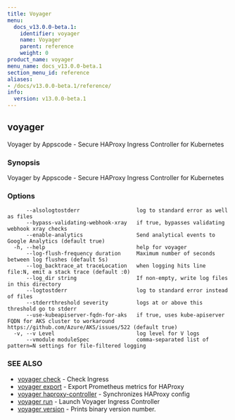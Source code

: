 ```yaml
---
title: Voyager
menu:
  docs_v13.0.0-beta.1:
    identifier: voyager
    name: Voyager
    parent: reference
    weight: 0
product_name: voyager
menu_name: docs_v13.0.0-beta.1
section_menu_id: reference
aliases:
- /docs/v13.0.0-beta.1/reference/
info:
  version: v13.0.0-beta.1
---
```


## voyager

Voyager by Appscode - Secure HAProxy Ingress Controller for Kubernetes

### Synopsis

Voyager by Appscode - Secure HAProxy Ingress Controller for Kubernetes

### Options

```
      --alsologtostderr                  log to standard error as well as files
      --bypass-validating-webhook-xray   if true, bypasses validating webhook xray checks
      --enable-analytics                 Send analytical events to Google Analytics (default true)
  -h, --help                             help for voyager
      --log-flush-frequency duration     Maximum number of seconds between log flushes (default 5s)
      --log_backtrace_at traceLocation   when logging hits line file:N, emit a stack trace (default :0)
      --log_dir string                   If non-empty, write log files in this directory
      --logtostderr                      log to standard error instead of files
      --stderrthreshold severity         logs at or above this threshold go to stderr
      --use-kubeapiserver-fqdn-for-aks   if true, uses kube-apiserver FQDN for AKS cluster to workaround https://github.com/Azure/AKS/issues/522 (default true)
  -v, --v Level                          log level for V logs
      --vmodule moduleSpec               comma-separated list of pattern=N settings for file-filtered logging
```

### SEE ALSO

* [voyager check](/docs/v13.0.0-beta.1/reference/voyager_check)	 - Check Ingress
* [voyager export](/docs/v13.0.0-beta.1/reference/voyager_export)	 - Export Prometheus metrics for HAProxy
* [voyager haproxy-controller](/docs/v13.0.0-beta.1/reference/voyager_haproxy-controller)	 - Synchronizes HAProxy config
* [voyager run](/docs/v13.0.0-beta.1/reference/voyager_run)	 - Launch Voyager Ingress Controller
* [voyager version](/docs/v13.0.0-beta.1/reference/voyager_version)	 - Prints binary version number.

